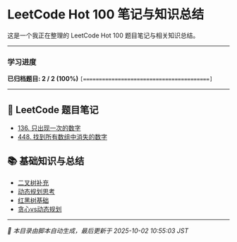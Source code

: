 # LeetCode Hot 100 笔记与知识总结

这是一个我正在整理的 LeetCode Hot 100 题目笔记与相关知识总结。

---

### 学习进度

**已归档题目: 2 / 2 (100%)**
`[========================================]`

---
## 🚀 LeetCode 题目笔记
* [136\. 只出现一次的数字](hot100/problems/136.%20只出现一次的数字.md)
* [448\. 找到所有数组中消失的数字](hot100/problems/448.%20找到所有数组中消失的数字.md)

## 📚 基础知识与总结
* [二叉树补充](hot100/knowledge/二叉树补充.md)
* [动态规划思考](hot100/knowledge/动态规划思考.md)
* [红黑树基础](hot100/knowledge/红黑树基础.md)
* [贪心vs动态规划](hot100/knowledge/贪心vs动态规划.md)

---
*🤖 本目录由脚本自动生成，最后更新于 2025-10-02 10:55:03 JST*
